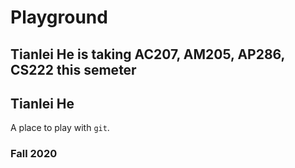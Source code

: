 # Playground

## Tianlei He is taking AC207, AM205, AP286, CS222 this semeter

## Tianlei He

A place to play with `git`.

### Fall 2020
